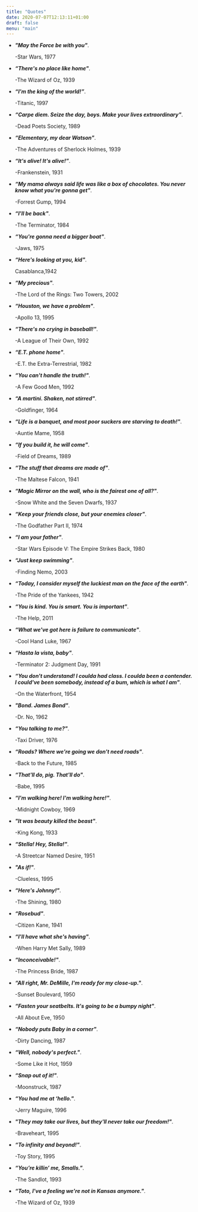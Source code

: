 ```yaml
---
title: "Quotes"
date: 2020-07-07T12:13:11+01:00
draft: false
menu: "main"
---
```


- _**"May the Force be with you"**_.

     -Star Wars, 1977



- _**“There's no place like home"**_.

     -The Wizard of Oz, 1939



- _**“I'm the king of the world!”**_.

     -Titanic, 1997



- _**“Carpe diem. Seize the day, boys. Make your lives extraordinary"**_. 
  
     -Dead Poets Society, 1989



- _**“Elementary, my dear Watson"**_.

     -The Adventures of Sherlock Holmes, 1939



-  _**“It's alive! It's alive!”**_.

     -Frankenstein, 1931



- _**“My mama always said life was like a box of chocolates. You never know what you're gonna get"**_.

     -Forrest Gump, 1994



- _**“I'll be back"**_.

     -The Terminator, 1984



- _**“You're gonna need a bigger boat"**_.
 
     -Jaws, 1975



- _**“Here's looking at you, kid"**_.

     Casablanca,1942



- _**“My precious"**_.

     -The Lord of the Rings: Two Towers, 2002



- _**“Houston, we have a problem"**_.

     -Apollo 13, 1995



- _**“There's no crying in baseball!"**_.

     -A League of Their Own, 1992



- _**“E.T. phone home"**_.

     -E.T. the Extra-Terrestrial, 1982



- _**“You can't handle the truth!"**_.

     -A Few Good Men, 1992



- _**“A martini. Shaken, not stirred"**_.

     -Goldfinger, 1964



- _**“Life is a banquet, and most poor suckers are starving to death!"**_.

     -Auntie Mame, 1958



- _**“If you build it, he will come"**_.

     -Field of Dreams, 1989



- _**“The stuff that dreams are made of"**_.

     -The Maltese Falcon, 1941



- _**“Magic Mirror on the wall, who is the fairest one of all?"**_.

     -Snow White and the Seven Dwarfs, 1937



- _**“Keep your friends close, but your enemies closer"**_.

     -The Godfather Part II, 1974



- _**“I am your father"**_.

     -Star Wars Episode V: The Empire Strikes Back, 1980



- _**“Just keep swimming"**_.

     -Finding Nemo, 2003



- _**“Today, I consider myself the luckiest man on the face of the earth"**_.

     -The Pride of the Yankees, 1942



- _**“You is kind. You is smart. You is important"**_.

     -The Help, 2011



- _**“What we've got here is failure to communicate"**_.

     -Cool Hand Luke, 1967



- _**“Hasta la vista, baby"**_.

     -Terminator 2: Judgment Day, 1991



- _**“You don't understand! I coulda had class. I coulda been a contender. I could've been somebody, instead of a bum, which is what I am"**_.

     -On the Waterfront, 1954



- _**"Bond. James Bond"**_.

     -Dr. No, 1962



- _**“You talking to me?"**_.

     -Taxi Driver, 1976



- _**“Roads? Where we're going we don't need roads"**_.

     -Back to the Future, 1985



- _**“That'll do, pig. That'll do"**_.

     -Babe, 1995



- _**“I'm walking here! I'm walking here!"**_.

     -Midnight Cowboy, 1969



- _**"It was beauty killed the beast"**_.

     -King Kong, 1933



- _**“Stella! Hey, Stella!"**_.

     -A Streetcar Named Desire, 1951



- _**"As if!"**_.

     -Clueless, 1995



- _**“Here's Johnny!"**_.

     -The Shining, 1980



- _**“Rosebud"**_.

     -Citizen Kane, 1941



- _**“I'll have what she's having"**_.

     -When Harry Met Sally, 1989



- _**“Inconceivable!"**_.

     -The Princess Bride, 1987



- _**“All right, Mr. DeMille, I'm ready for my close-up."**_.

     -Sunset Boulevard, 1950



- _**“Fasten your seatbelts. It's going to be a bumpy night"**_.

     -All About Eve, 1950



- _**“Nobody puts Baby in a corner"**_.

     -Dirty Dancing, 1987



- _**“Well, nobody's perfect."**_.

     -Some Like it Hot, 1959



- _**“Snap out of it!"**_.

     -Moonstruck, 1987



- _**“You had me at ‘hello."**_.

     -Jerry Maguire, 1996



- _**"They may take our lives, but they'll never take our freedom!"**_.

     -Braveheart, 1995



- _**“To infinity and beyond!"**_.

     -Toy Story, 1995



- _**“You’re killin’ me, Smalls."**_.

     -The Sandlot, 1993



- _**“Toto, I've a feeling we're not in Kansas anymore."**_.

     -The Wizard of Oz, 1939